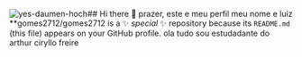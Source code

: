 ![yes-daumen-hoch](https://github.com/user-attachments/assets/902898fc-c8f8-4e12-9fc0-bbdaec5a8592)## Hi there 👋
prazer, este e meu perfil
meu nome e luiz **gomes2712/gomes2712 is a ✨ _special_ ✨ repository because its `README.md` (this file) appears on your GitHub profile.
ola tudo sou  estudadante do arthur ciryllo freire


